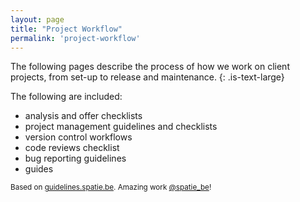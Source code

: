 ```yaml
---
layout: page
title: "Project Workflow"
permalink: 'project-workflow'
---
```

The following pages describe the process of how we work on client projects, from set-up to release and maintenance.
{: .is-text-large}

The following are included:
- analysis and offer checklists
- project management guidelines and checklists
- version control workflows
- code reviews checklist
- bug reporting guidelines
- guides

<small>Based on <a href="https://guidelines.spatie.be" target="_blank">guidelines.spatie.be</a>. Amazing work <a href="https://twitter.com/spatie_be" target="_blank">@spatie_be</a>!
